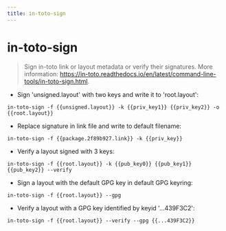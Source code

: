 ```yaml
---
title: in-toto-sign
---
```

# in-toto-sign

> Sign in-toto link or layout metadata or verify their signatures.
> More information: <https://in-toto.readthedocs.io/en/latest/command-line-tools/in-toto-sign.html>.

- Sign 'unsigned.layout' with two keys and write it to 'root.layout':

`in-toto-sign -f {{unsigned.layout}} -k {{priv_key1}} {{priv_key2}} -o {{root.layout}}`

- Replace signature in link file and write to default filename:

`in-toto-sign -f {{package.2f89b927.link}} -k {{priv_key}}`

- Verify a layout signed with 3 keys:

`in-toto-sign -f {{root.layout}} -k {{pub_key0}} {{pub_key1}} {{pub_key2}} --verify`

- Sign a layout with the default GPG key in default GPG keyring:

`in-toto-sign -f {{root.layout}} --gpg`

- Verify a layout with a GPG key identified by keyid '...439F3C2':

`in-toto-sign -f {{root.layout}} --verify --gpg {{...439F3C2}}`
